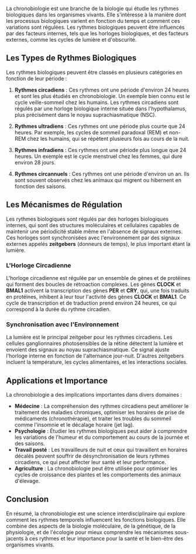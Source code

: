 La chronobiologie est une branche de la biologie qui étudie les rythmes biologiques dans les organismes vivants. Elle s'intéresse à la manière dont les processus biologiques varient en fonction du temps et comment ces variations sont régulées. Les rythmes biologiques peuvent être influencés par des facteurs internes, tels que les horloges biologiques, et des facteurs externes, comme les cycles de lumière et d'obscurité.

## Les Types de Rythmes Biologiques

Les rythmes biologiques peuvent être classés en plusieurs catégories en fonction de leur période :

1. **Rythmes circadiens** : Ces rythmes ont une période d'environ 24 heures et sont les plus étudiés en chronobiologie. Un exemple bien connu est le cycle veille-sommeil chez les humains. Les rythmes circadiens sont régulés par une horloge biologique interne située dans l'hypothalamus, plus précisément dans le noyau suprachiasmatique (NSC).

2. **Rythmes ultradiens** : Ces rythmes ont une période plus courte que 24 heures. Par exemple, les cycles de sommeil paradoxal (REM) et non-REM chez les humains, qui se répètent plusieurs fois au cours de la nuit.

3. **Rythmes infradiens** : Ces rythmes ont une période plus longue que 24 heures. Un exemple est le cycle menstruel chez les femmes, qui dure environ 28 jours.

4. **Rythmes circannuels** : Ces rythmes ont une période d'environ un an. Ils sont souvent observés chez les animaux qui migrent ou hibernent en fonction des saisons.

## Les Mécanismes de Régulation

Les rythmes biologiques sont régulés par des horloges biologiques internes, qui sont des structures moléculaires et cellulaires capables de maintenir une périodicité stable même en l'absence de signaux externes. Ces horloges sont synchronisées avec l'environnement par des signaux externes appelés **zeitgebers** (donneurs de temps), le plus important étant la lumière.

### L'Horloge Circadienne

L'horloge circadienne est régulée par un ensemble de gènes et de protéines qui forment des boucles de rétroaction complexes. Les gènes **CLOCK** et **BMAL1** activent la transcription des gènes **PER** et **CRY**, qui, une fois traduits en protéines, inhibent à leur tour l'activité des gènes **CLOCK** et **BMAL1**. Ce cycle de transcription et de traduction prend environ 24 heures, ce qui correspond à la durée du rythme circadien.

### Synchronisation avec l'Environnement

La lumière est le principal zeitgeber pour les rythmes circadiens. Les cellules ganglionnaires photosensibles de la rétine détectent la lumière et envoient des signaux au noyau suprachiasmatique. Ce signal ajuste l'horloge interne en fonction de l'alternance jour-nuit. D'autres zeitgebers incluent la température, les cycles alimentaires, et les interactions sociales.

## Applications et Importance

La chronobiologie a des implications importantes dans divers domaines :

- **Médecine** : La compréhension des rythmes circadiens peut améliorer le traitement des maladies chroniques, optimiser les horaires de prise de médicaments (chronothérapie), et traiter les troubles du sommeil comme l'insomnie et le décalage horaire (jet lag).
- **Psychologie** : Étudier les rythmes biologiques peut aider à comprendre les variations de l'humeur et du comportement au cours de la journée et des saisons.
- **Travail posté** : Les travailleurs de nuit et ceux qui travaillent en horaires décalés peuvent souffrir de désynchronisation de leurs rythmes circadiens, ce qui peut affecter leur santé et leur performance.
- **Agriculture** : La chronobiologie peut être utilisée pour optimiser les cycles de croissance des plantes et les comportements des animaux d'élevage.

## Conclusion

En résumé, la chronobiologie est une science interdisciplinaire qui explore comment les rythmes temporels influencent les fonctions biologiques. Elle combine des aspects de la biologie moléculaire, de la génétique, de la physiologie, et de l'écologie pour mieux comprendre les mécanismes sous-jacents à ces rythmes et leur importance pour la santé et le bien-être des organismes vivants.